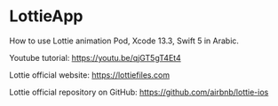 # LottieApp
How to use Lottie animation Pod, Xcode 13.3, Swift 5 in Arabic.

Youtube tutorial: https://youtu.be/qjGT5gT4Et4

Lottie official website: https://lottiefiles.com

Lottie official repository on GitHub: https://github.com/airbnb/lottie-ios
